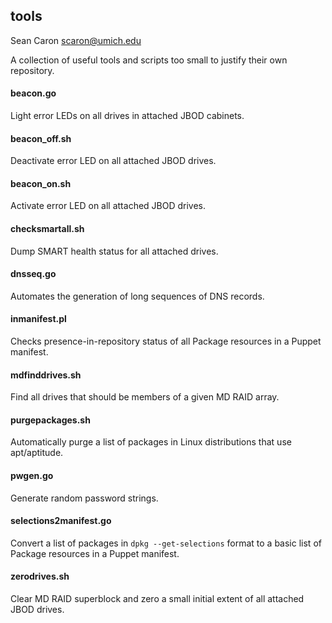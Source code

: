 tools
-----

Sean Caron
scaron@umich.edu

A collection of useful tools and scripts too small to justify their own repository.

#### beacon.go

Light error LEDs on all drives in attached JBOD cabinets.

#### beacon_off.sh

Deactivate error LED on all attached JBOD drives.

#### beacon_on.sh

Activate error LED on all attached JBOD drives.

#### checksmartall.sh

Dump SMART health status for all attached drives.

#### dnsseq.go

Automates the generation of long sequences of DNS records.

#### inmanifest.pl

Checks presence-in-repository status of all Package resources in a Puppet manifest.

#### mdfinddrives.sh

Find all drives that should be members of a given MD RAID array.

#### purgepackages.sh

Automatically purge a list of packages in Linux distributions that use apt/aptitude.

#### pwgen.go

Generate random password strings.

#### selections2manifest.go

Convert a list of packages in ```dpkg --get-selections``` format to a basic list of Package resources in a Puppet manifest.

#### zerodrives.sh

Clear MD RAID superblock and zero a small initial extent of all attached JBOD drives.

